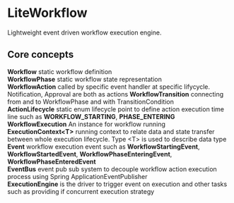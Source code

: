 # LiteWorkflow
Lightweight event driven workflow execution engine.

## Core concepts  

**Workflow** static workflow definition   
**WorkflowPhase** static workflow state representation   
**WorkflowAction** called by specific event handler at specific lifycycle. Notification, Approval are both as actions
**WorkflowTransition** connecting from and to WorkflowPhase and with TransitionCondition  
**ActionLifecycle** static enum lifecycle point to define action execution time line such as **WORKFLOW_STARTING**, **PHASE_ENTERING**  
**WorkflowExecution** An instance for workflow running  
**ExecutionContext\<T\>** running context to relate data and state transfer between whole execution lifecycle. Type \<T\> is used to describe data type  
**Event** workflow execution event such as **WorkflowStartingEvent**, **WorkflowStartedEvent**, **WorkflowPhaseEnteringEvent**, **WorkflowPhaseEnteredEvent**  
**EventBus** event pub sub system to decouple workflow action execution process using Spring ApplicationEventPublisher   
**ExecutionEngine** is the driver to trigger event on execution and other tasks such as providing if concurrent execution strategy
